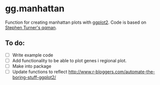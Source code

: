 # gg.manhattan
Function for creating manhattan plots with [ggplot2](https://github.com/hadley/ggplot2). Code is based on [Stephen Turner's qqman](https://github.com/stephenturner/qqman).

## To do:
- [ ] Write example code
- [ ] Add functionality to be able to plot genes i regional plot.
- [ ] Make into package
- [ ] Update functions to reflect http://www.r-bloggers.com/automate-the-boring-stuff-ggplot2/ 
